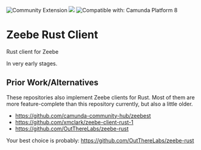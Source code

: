 
![Community Extension](https://img.shields.io/badge/Community%20Extension-An%20open%20source%20community%20maintained%20project-FF4700)
[![](https://img.shields.io/badge/Lifecycle-Proof%20of%20Concept-blueviolet)](https://github.com/Camunda-Community-Hub/community/blob/main/extension-lifecycle.md#proof-of-concept-)
![Compatible with: Camunda Platform 8](https://img.shields.io/badge/Compatible%20with-Camunda%20Platform%208-0072Ce)


# Zeebe Rust Client
Rust client for Zeebe

In very early stages.

## Prior Work/Alternatives

These repositories also implement Zeebe clients for Rust. Most of them are more feature-complete than this repository currently, but also a little older.
* https://github.com/camunda-community-hub/zeebest
* https://github.com/xmclark/zeebe-client-rust-1
* https://github.com/OutThereLabs/zeebe-rust

Your best choice is probably: https://github.com/OutThereLabs/zeebe-rust

